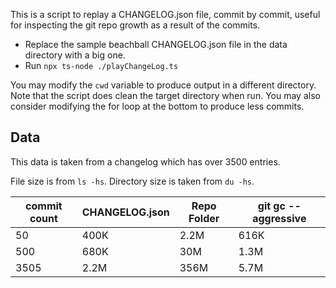This is a script to replay a CHANGELOG.json file, commit by commit, useful for inspecting the git repo growth as a result of the commits.

- Replace the sample beachball CHANGELOG.json file in the data directory with a big one.
- Run `npx ts-node ./playChangeLog.ts`

You may modify the `cwd` variable to produce output in a different directory. Note that the script does clean the target directory when run. You may also consider modifying the for loop at the bottom to produce less commits.

## Data

This data is taken from a changelog which has over 3500 entries.

File size is from `ls -hs`. Directory size is taken from `du -hs`.

| commit count | CHANGELOG.json | Repo Folder | git gc --aggressive |
|---|---|---|---|
| 50 | 400K | 2.2M | 616K |
| 500 | 680K | 30M | 1.3M |
| 3505 | 2.2M | 356M | 5.7M |
